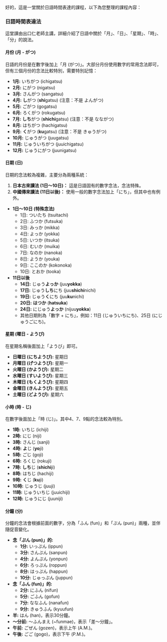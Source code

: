 </br>
好的，這是一堂關於日語時間表達的課程，以下為您整理的課程內容：

### **日語時間表達法**

這堂課由出口仁老師主講，詳細介紹了日語中關於「月」、「日」、「星期」、「時」、「分」的說法。

#### **月份 (月 - がつ)**

日語的月份是在數字後加上「月 (がつ)」。大部分月份使用數字的常用念法即可，但有三個月份的念法比較特別，需要特別記憶：
*   **1月:** いちがつ (ichigatsu)
*   **2月:** にがつ (nigatsu)
*   **3月:** さんがつ (sangatsu)
*   **4月:** **し**がつ (**shi**gatsu) (注意：不是 よんがつ)
*   **5月:** ごがつ (gogatsu)
*   **6月:** ろくがつ (rokugatsu)
*   **7月:** **しち**がつ (**shichi**gatsu) (注意：不是 なながつ)
*   **8月:** はちがつ (hachigatsu)
*   **9月:** **く**がつ (**ku**gatsu) (注意：不是 きゅうがつ)
*   **10月:** じゅうがつ (juugatsu)
*   **11月:** じゅういちがつ (juuichigatsu)
*   **12月:** じゅうにがつ (juunigatsu)

#### **日期 (日)**

日期的念法較為複雜，主要分為兩種系統：
1.  **日本古來讀法 (1日～10日)：** 這是日語固有的數字念法，念法特殊。
2.  **中國傳來讀法 (11日以後)：** 使用一般的數字念法加上「にち」，但其中也有例外。

*   **1日～10日 (特殊念法)**
    *   1日: ついたち (tsuitachi)
    *   2日: ふつか (futsuka)
    *   3日: みっか (mikka)
    *   4日: よっか (yokka)
    *   5日: いつか (itsuka)
    *   6日: むいか (muika)
    *   7日: なのか (nanoka)
    *   8日: ようか (youka)
    *   9日: ここのか (kokonoka)
    *   10日: とおか (tooka)
*   **11日以後**
    *   **14日:** じゅう**よっか** (juu**yokka**)
    *   **17日:** じゅう**しち**にち (juu**shichi**nichi)
    *   **19日:** じゅう**く**にち (juu**ku**nichi)
    *   **20日:** **はつか** (**hatsuka**)
    *   **24日:** にじゅう**よっか** (nijuu**yokka**)
    *   其他日期則為「數字 + にち」，例如：11日 (じゅういちにち)、25日 (にじゅうごにち)。

#### **星期 (曜日 - ようび)**

在星期名稱後面加上「ようび」即可。
*   **日曜日 (にちようび):** 星期日
*   **月曜日 (げつようび):** 星期一
*   **火曜日 (かようび):** 星期二
*   **水曜日 (すいようび):** 星期三
*   **木曜日 (もくようび):** 星期四
*   **金曜日 (きんようび):** 星期五
*   **土曜日 (どようび):** 星期六

#### **小時 (時 - じ)**

在數字後面加上「時 (じ)」。其中4、7、9點的念法較為特別。
*   **1時:** いちじ (ichiji)
*   **2時:** にじ (niji)
*   **3時:** さんじ (sanji)
*   **4時:** **よ**じ (**yo**ji)
*   **5時:** ごじ (goji)
*   **6時:** ろくじ (rokuji)
*   **7時:** **しち**じ (**shichi**ji)
*   **8時:** はちじ (hachiji)
*   **9時:** **く**じ (**ku**ji)
*   **10時:** じゅうじ (juuji)
*   **11時:** じゅういちじ (juuichiji)
*   **12時:** じゅうにじ (juuniji)

#### **分鐘 (分)**

分鐘的念法會根據前面的數字，分為「ふん (fun)」和「ぷん (pun)」兩種，並伴隨促音變化。
*   **念「ぷん (pun)」的:**
    *   **1分:** いっぷん (ippun)
    *   **3分:** さんぷん (sanpun)
    *   **4分:** よんぷん (yonpun)
    *   **6分:** ろっぷん (roppun)
    *   **8分:** はっぷん (happun)
    *   **10分:** じゅっぷん (juppun)
*   **念「ふん (fun)」的:**
    *   **2分:** にふん (nifun)
    *   **5分:** ごふん (gofun)
    *   **7分:** ななふん (nanafun)
    *   **9分:** きゅうふん (kyuufun)
*   **半:** はん (han)，表示30分鐘。
*   **～分前:** ～ふんまえ (~funmae)，表示「差～分鐘」。
*   **午前:** ごぜん (gozen)，表示上午 (A.M.)。
*   **午後:** ごご (gogo)，表示下午 (P.M.)。


</br>
